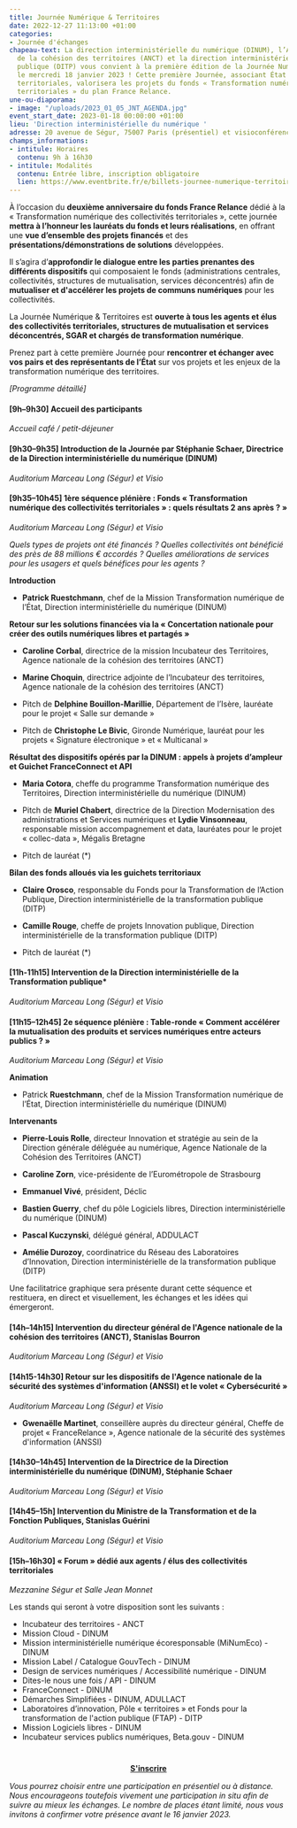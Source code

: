 ```yaml
---
title: Journée Numérique & Territoires
date: 2022-12-27 11:13:00 +01:00
categories:
- Journée d'échanges
chapeau-text: La direction interministérielle du numérique (DINUM), l’Agence nationale
  de la cohésion des territoires (ANCT) et la direction interministérielle de la transformation
  publique (DITP) vous convient à la première édition de la Journée Numérique & Territoires,
  le mercredi 18 janvier 2023 ! Cette première Journée, associant État et collectivités
  territoriales, valorisera les projets du fonds « Transformation numérique des collectivités
  territoriales » du plan France Relance.
une-ou-diaporama:
- image: "/uploads/2023_01_05_JNT_AGENDA.jpg"
event_start_date: 2023-01-18 00:00:00 +01:00
lieu: 'Direction interministérielle du numérique '
adresse: 20 avenue de Ségur, 75007 Paris (présentiel) et visioconférence
champs_informations:
- intitule: Horaires
  contenu: 9h à 16h30
- intitule: Modalités
  contenu: Entrée libre, inscription obligatoire
  lien: https://www.eventbrite.fr/e/billets-journee-numerique-territoires-492720509307
---
```


À l’occasion du **deuxième anniversaire du fonds France Relance** dédié à la « Transformation numérique des collectivités territoriales », cette journée **mettra à l’honneur les lauréats du fonds et leurs réalisations**, en offrant une **vue d’ensemble des projets financés** et des **présentations/démonstrations de solutions** développées.

Il s’agira d’**approfondir le dialogue entre les parties prenantes des différents dispositifs** qui composaient le fonds (administrations centrales, collectivités, structures de mutualisation, services déconcentrés) afin de **mutualiser et d'accélérer les projets de communs numériques** pour les collectivités.

La Journée Numérique & Territoires est **ouverte à tous les agents et élus des collectivités territoriales, structures de mutualisation et services déconcentrés, SGAR et chargés de transformation numérique**.

Prenez part à cette première Journée pour **rencontrer et échanger avec vos pairs et des représentants de l’État** sur vos projets et les enjeux de la transformation numérique des territoires.

*\[Programme détaillé\]*

#### **\[9h–9h30\] Accueil des participants**

*Accueil café / petit-déjeuner*

#### **\[9h30–9h35\] Introduction de la Journée par Stéphanie Schaer, Directrice de la Direction interministérielle du numérique (DINUM)**

*Auditorium Marceau Long (Ségur) et Visio*

#### **\[9h35–10h45\] 1ère séquence plénière : Fonds « Transformation numérique des collectivités territoriales » : quels résultats 2 ans après ? »**

*Auditorium Marceau Long (Ségur) et Visio*

*Quels types de projets ont été financés ? Quelles collectivités ont bénéficié des près de 88 millions € accordés ? Quelles améliorations de services pour les usagers et quels bénéfices pour les agents ?*

**Introduction**

* **Patrick Ruestchmann**, chef de la Mission Transformation numérique de l’État, Direction interministérielle du numérique (DINUM)

**Retour sur les solutions financées via la « Concertation nationale pour créer des outils numériques libres et partagés »**

* **Caroline Corbal**, directrice de la mission Incubateur des Territoires, Agence nationale de la cohésion des territoires (ANCT)

* **Marine Choquin**, directrice adjointe de l’Incubateur des territoires, Agence nationale de la cohésion des territoires (ANCT)

* Pitch de **Delphine Bouillon-Marillie**, Département de l’Isère, lauréate pour le projet « Salle sur demande »

* Pitch de **Christophe Le Bivic**, Gironde Numérique, lauréat pour les projets « Signature électronique » et « Multicanal »

**Résultat des dispositifs opérés par la DINUM : appels à projets d’ampleur et Guichet FranceConnect et API**

* **Maria Cotora**, cheffe du programme Transformation numérique des Territoires, Direction interministérielle du numérique (DINUM)

* Pitch de **Muriel Chabert**, directrice de la Direction Modernisation des administrations et Services numériques et **Lydie Vinsonneau**, responsable mission accompagnement et data, lauréates pour le projet « collec-data », Mégalis Bretagne

* Pitch de lauréat (*)

**Bilan des fonds alloués via les guichets territoriaux**

* **Claire Orosco**, responsable du Fonds pour la Transformation de l’Action Publique, Direction interministérielle de la transformation publique (DITP)

* **Camille Rouge**, cheffe de projets Innovation publique, Direction interministérielle de la transformation publique (DITP)

* Pitch de lauréat (*)

#### **\[11h-11h15\] Intervention de la Direction interministérielle de la Transformation publique*** 

*Auditorium Marceau Long (Ségur) et Visio*

#### **\[11h15–12h45\] 2e séquence plénière : Table-ronde « Comment accélérer la mutualisation des produits et services numériques entre acteurs publics ? »**
*Auditorium Marceau Long (Ségur) et Visio*

**Animation**

* Patrick **Ruestchmann**, chef de la Mission Transformation numérique de l’État, Direction interministérielle du numérique (DINUM)

**Intervenants**

* **Pierre-Louis Rolle**, directeur Innovation et stratégie au sein de la Direction générale déléguée au numérique, Agence Nationale de la Cohésion des Territoires (ANCT)

* **Caroline Zorn**, vice-présidente de l’Eurométropole de Strasbourg

* **Emmanuel Vivé**, président, Déclic

* **Bastien Guerry**, chef du pôle Logiciels libres, Direction interministérielle du numérique (DINUM)

* **Pascal Kuczynski**, délégué général, ADDULACT

* **Amélie Durozoy**, coordinatrice du Réseau des Laboratoires d’Innovation, Direction interministérielle de la transformation publique (DITP)

Une facilitatrice graphique sera présente durant cette séquence et restituera, en direct et visuellement, les échanges et les idées qui émergeront.

#### **\[14h–14h15\] Intervention du directeur général de l'Agence nationale de la cohésion des territoires (ANCT), Stanislas Bourron** 
*Auditorium Marceau Long (Ségur) et Visio*

#### **\[14h15-14h30\] Retour sur les dispositifs de l'Agence nationale de la sécurité des systèmes d'information (ANSSI) et le volet « Cybersécurité »**
*Auditorium Marceau Long (Ségur) et Visio*

* **Gwenaëlle Martinet**, conseillère auprès du directeur général, Cheffe de projet « FranceRelance », Agence nationale de la sécurité des systèmes d'information (ANSSI)

#### **\[14h30–14h45\] Intervention de la Directrice de la Direction interministérielle du numérique (DINUM), Stéphanie Schaer**
*Auditorium Marceau Long (Ségur) et Visio*

#### **\[14h45–15h\] Intervention du Ministre de la Transformation et de la Fonction Publiques, Stanislas Guérini**
*Auditorium Marceau Long (Ségur) et Visio*

#### **\[15h–16h30\] « Forum » dédié aux agents / élus des collectivités territoriales**
*Mezzanine Ségur et Salle Jean Monnet*

Les stands qui seront à votre disposition sont les suivants :
* Incubateur des territoires - ANCT
* Mission Cloud - DINUM
* Mission interministérielle numérique écoresponsable (MiNumEco) - DINUM
* Mission Label / Catalogue GouvTech - DINUM
* Design de services numériques / Accessibilité numérique - DINUM
* Dites-le nous une fois / API - DINUM
* FranceConnect - DINUM
* Démarches Simplifiées - DINUM, ADULLACT
* Laboratoires d’innovation, Pôle « territoires » et Fonds pour la transformation de l'action publique (FTAP) - DITP
* Mission Logiciels libres - DINUM
* Incubateur services publics numériques, Beta.gouv - DINUM

<div align="center" style="margin-bottom: 15px; margin-top: 40px"><a href="https://www.eventbrite.fr/e/billets-journee-numerique-territoires-492720509307" class="button" title="S'inscrire - Lien externe"><b>S'inscrire</b></a></div>
<p><i>Vous pourrez choisir entre une participation en présentiel ou à distance. Nous encourageons toutefois vivement une participation  in situ afin de suivre au mieux les échanges. Le nombre de places étant limité, nous vous invitons à confirmer votre présence avant le 16 janvier 2023.</i></p>